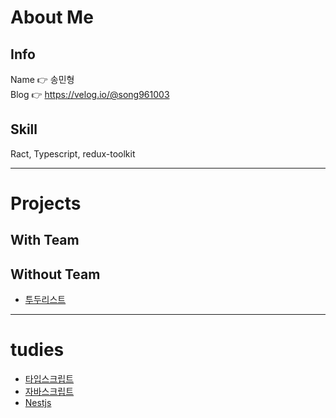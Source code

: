 # About Me
## Info
Name 👉 송민형  
Blog 👉 https://velog.io/@song961003  

## Skill
Ract, Typescript, redux-toolkit

---

# Projects
## With Team

## Without Team
- [투두리스트](https://github.com/Doosies/todoList-page/)

---

# tudies
- [타입스크립트](https://github.com/Doosies/StudyRecord/tree/master/TypescriptBasic)
- [자바스크립트](https://github.com/Doosies/StudyRecord/tree/master/JavscriptCore)
- [Nestjs](https://github.com/Doosies/StudyRecord/tree/master/Nest)
